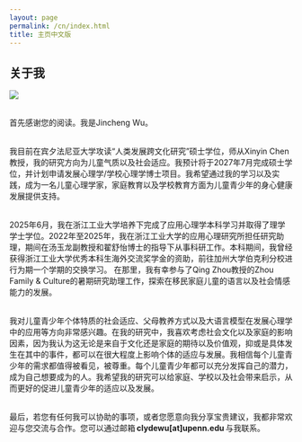 ```yaml
---
layout: page
permalink: /cn/index.html
title: 主页中文版
---
```


## 关于我

<img src="https://caihanlin.com/backup/caihalin(2025).JPG" class="floatpic">

<br>首先感谢您的阅读。我是Jincheng Wu。

<br>我目前在宾夕法尼亚大学攻读“人类发展跨文化研究”硕士学位，师从Xinyin Chen教授，我的研究方向为儿童气质以及社会适应。我预计将于2027年7月完成硕士学位，并计划申请发展心理学/学校心理学博士项目。我希望通过我的学习以及实践，成为一名儿童心理学家，家庭教育以及学校教育方面为儿童青少年的身心健康发展提供支持。

<br>2025年6月，我在浙江工业大学培养下完成了应用心理学本科学习并取得了理学学士学位。2022年至2025年，我在浙江工业大学的应用心理研究所担任研究助理，期间在汤玉龙副教授和翟舒怡博士的指导下从事科研工作。本科期间，我曾经获得浙江工业大学优秀本科生海外交流奖学金的资助，前往加州大学伯克利分校进行为期一个学期的交换学习。
在那里，我有幸参与了Qing Zhou教授的Zhou Family & Culture的暑期研究助理工作，探索在移民家庭儿童的语言以及社会情感能力的发展。

<br>我对儿童青少年个体特质的社会适应、父母教养方式以及大语言模型在发展心理学中的应用等方向非常感兴趣。在我的研究中，我喜欢考虑社会文化以及家庭的影响因素，因为我认为这无论是来自于文化还是家庭的期待以及价值观，抑或是具体发生在其中的事件，都可以在很大程度上影响个体的适应与发展。我相信每个儿童青少年的需求都值得被看见，被尊重。每个儿童青少年都可以充分发挥自己的潜力，成为自己想要成为的人。我希望我的研究可以给家庭、学校以及社会带来启示，从而更好的促进儿童青少年的适应以及发展。

<br>最后，若您有任何我可以协助的事项，或者您愿意向我分享宝贵建议，我都非常欢迎与您交流与合作。您可以通过邮箱 **clydewu[at]upenn.edu** 与我联系。

<br>


